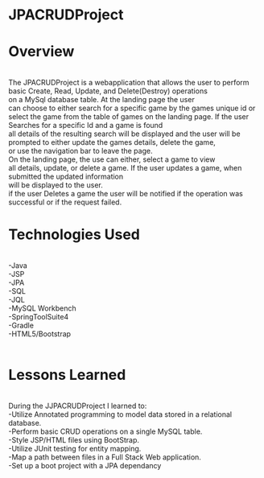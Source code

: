 # JPACRUDProject

# Overview
<br>
The JPACRUDProject is a webapplication that allows the user to perform basic Create, Read, Update, and Delete(Destroy) operations<br> on a MySql database table. At the landing page the user<br>
can choose to either search for a specific game by the games unique id or<br> select the game from the table of games on the landing page.
If the user Searches for a specific Id and a game is found<br> all details of the resulting search will be displayed and the user will be prompted to either update the games details, delete the game,<br> or use the navigation bar to leave the page.<br>
On the landing page, the use can either, select a game to view<br>
all details, update, or delete a game.
If the user updates a game, when submitted the updated information<br> will be displayed to the user.<br>
if the user Deletes a game the user will be notified if the operation was successful or if the request failed.
<br>

# Technologies Used

<br>
-Java<br>
-JSP<br>
-JPA<br>
-SQL<br>
-JQL<br>
-MySQL Workbench<br>
-SpringToolSuite4<bR>
-Gradle<br>
-HTML5/Bootstrap<br>
<br>

# Lessons Learned

<br>
During the JJPACRUDProject I learned to:<br>
 	-Utilize Annotated programming to model data stored in a relational database.<br>
 	-Perform basic CRUD operations on a single MySQL table.<br>
 	-Style JSP/HTML files using BootStrap.<br>
 	-Utilize JUnit testing for entity mapping.<br>
 	-Map a path between files in a Full Stack Web application.<br>
 	-Set up a boot project with a JPA dependancy<br>



